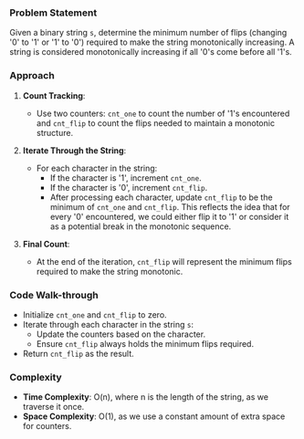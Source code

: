 ### Problem Statement
Given a binary string `s`, determine the minimum number of flips (changing '0' to '1' or '1' to '0') required to make the string monotonically increasing. A string is considered monotonically increasing if all '0's come before all '1's.

### Approach
1. **Count Tracking**:
   - Use two counters: `cnt_one` to count the number of '1's encountered and `cnt_flip` to count the flips needed to maintain a monotonic structure.

2. **Iterate Through the String**:
   - For each character in the string:
     - If the character is '1', increment `cnt_one`.
     - If the character is '0', increment `cnt_flip`.
     - After processing each character, update `cnt_flip` to be the minimum of `cnt_one` and `cnt_flip`. This reflects the idea that for every '0' encountered, we could either flip it to '1' or consider it as a potential break in the monotonic sequence.

3. **Final Count**:
   - At the end of the iteration, `cnt_flip` will represent the minimum flips required to make the string monotonic.

### Code Walk-through
- Initialize `cnt_one` and `cnt_flip` to zero.
- Iterate through each character in the string `s`:
  - Update the counters based on the character.
  - Ensure `cnt_flip` always holds the minimum flips required.
- Return `cnt_flip` as the result.

### Complexity
- **Time Complexity**: O(n), where n is the length of the string, as we traverse it once.
- **Space Complexity**: O(1), as we use a constant amount of extra space for counters.

